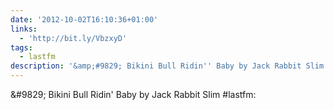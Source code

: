 ```yaml
---
date: '2012-10-02T16:10:36+01:00'
links:
  - 'http://bit.ly/VbzxyD'
tags:
  - lastfm
description: '&amp;#9829; Bikini Bull Ridin'' Baby by Jack Rabbit Slim #lastfm: '
---
```

&amp;#9829; Bikini Bull Ridin' Baby by Jack Rabbit Slim #lastfm: 
